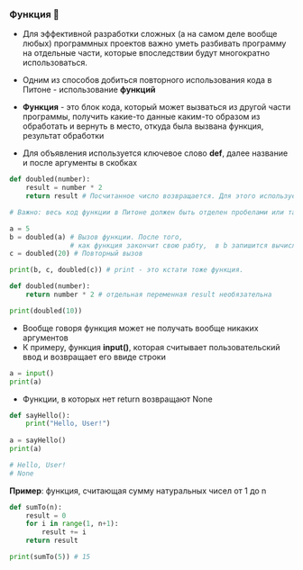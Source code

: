 ### Функция :butterfly:

* Для эффективной разработки сложных (а на самом деле вообще любых) программных проектов важно уметь разбивать программу на отдельные части, которые впоследствии будут многократно использоваться.
* Одним из способов добиться повторного использования кода в Питоне - использование __функций__

* __Функция__ - это блок кода, который может вызваться из другой части программы, получить какие-то данные каким-то образом из обработать и вернуть в место, откуда была вызвана функция, результат обработки

*  Для объявления используется ключевое слово __def__, далее название и после аргументы в скобках

```python
def doubled(number):
    result = number * 2
    return result # Посчитанное число возвращается. Для этого используется ключевое слово return

# Важно: весь код функции в Питоне должен быть отделен пробелами или табами

a = 5
b = doubled(a) # Вызов функции. После того, 
               # как функция закончит свою рабту,  в b запишится вычисленное значение 10
c = doubled(20) # Повторный вызов

print(b, c, doubled(c)) # print - это кстати тоже функция.
```

```python
def doubled(number):
    return number * 2 # отдельная переменная result необязательна

print(doubled(10))
```

* Вообще говоря функция может не получать вообще никаких аргументов
* К примеру, функция __input()__, которая считывает пользовательский ввод и возвращает его ввиде строки
```python
a = input()
print(a)
```

* Функции, в которых нет return возвращают None
```python
def sayHello():
    print("Hello, User!")  
    
a = sayHello()
print(a)

# Hello, User!
# None
```

__Пример__: функция, считающая сумму натуральных чисел от 1 до n
```python
def sumTo(n):
    result = 0
    for i in range(1, n+1):
        result += i
    return result

print(sumTo(5)) # 15
```

